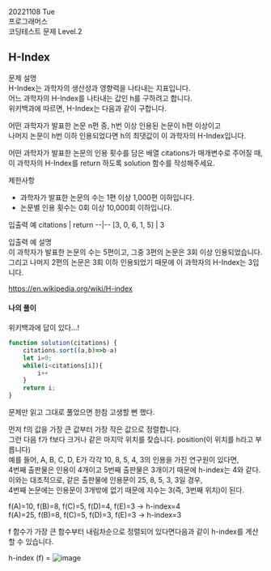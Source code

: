 20221108 Tue  
프로그래머스  
코딩테스트 문제 Level.2  

H-Index
---
문제 설명  
H-Index는 과학자의 생산성과 영향력을 나타내는 지표입니다.  
어느 과학자의 H-Index를 나타내는 값인 h를 구하려고 합니다.  
위키백과에 따르면, H-Index는 다음과 같이 구합니다.  

어떤 과학자가 발표한 논문 n편 중, h번 이상 인용된 논문이 h편 이상이고  
나머지 논문이 h번 이하 인용되었다면 h의 최댓값이 이 과학자의 H-Index입니다.  

어떤 과학자가 발표한 논문의 인용 횟수를 담은 배열 citations가 매개변수로 주어질 때,  
이 과학자의 H-Index를 return 하도록 solution 함수를 작성해주세요.  

제한사항
- 과학자가 발표한 논문의 수는 1편 이상 1,000편 이하입니다.
- 논문별 인용 횟수는 0회 이상 10,000회 이하입니다.

입출력 예
citations |	return
--|--
[3, 0, 6, 1, 5] |	3

입출력 예 설명  
이 과학자가 발표한 논문의 수는 5편이고, 그중 3편의 논문은 3회 이상 인용되었습니다.  
그리고 나머지 2편의 논문은 3회 이하 인용되었기 때문에 이 과학자의 H-Index는 3입니다.  

https://en.wikipedia.org/wiki/H-index

#### 나의 풀이
위키백과에 답이 있다...!
```jsx
function solution(citations) {
    citations.sort((a,b)=>b-a)
    let i=0;
    while(i<citations[i]){
        i++
    }
    return i;
}
```
문제만 읽고 그대로 풀었으면 한참 고생할 뻔 했다.

먼저 f의 값을 가장 큰 값부터 가장 작은 값으로 정렬합니다.  
그런 다음 f가 f보다 크거나 같은 마지막 위치를 찾습니다. position(이 위치를 h라고 부릅니다)  
예를 들어, A, B, C, D, E가 각각 10, 8, 5, 4, 3의 인용을 가진 연구원이 있다면,  
4번째 출판물은 인용이 4개이고 5번째 출판물은 3개이기 때문에 h-index는 4와 같다.  
이와는 대조적으로, 같은 출판물에 인용문이 25, 8, 5, 3, 3일 경우,  
4번째 논문에는 인용문이 3개밖에 없기 때문에 지수는 3(즉, 3번째 위치)이 된다.  

f(A)=10, f(B)=8, f(C)=5, f(D)=4, f(E)=3 → h-index=4  
f(A)=25, f(B)=8, f(C)=5, f(D)=3, f(E)=3 → h-index=3  

f 함수가 가장 큰 함수부터 내림차순으로 정렬되어 있다면다음과 같이 h-index를 계산할 수 있습니다.

h-index (f) = ![image](https://user-images.githubusercontent.com/97269267/200462970-2b02a390-4712-4d89-95ca-aade37951a62.png)



